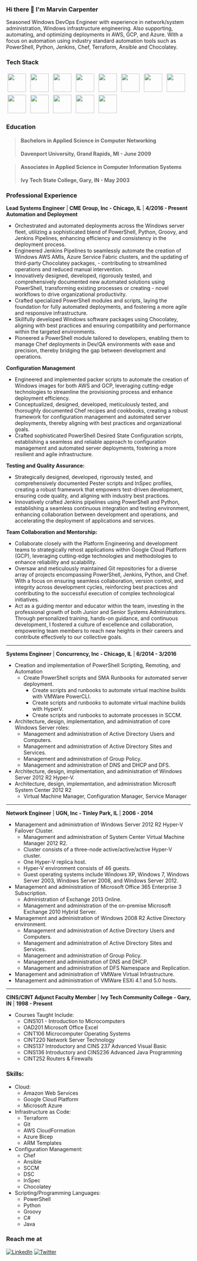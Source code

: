 ### Hi there 👋 I'm Marvin Carpenter

<!--
**mcarpenter2840/mcarpenter2840** is a ✨ _special_ ✨ repository because its `README.md` (this file) appears on your GitHub profile.

Here are some ideas to get you started:

- 🔭 I’m currently working on ...
- 🌱 I’m currently learning ...
- 👯 I’m looking to collaborate on ...
- 🤔 I’m looking for help with ...
- 💬 Ask me about ...
- 📫 How to reach me: ...
- 😄 Pronouns: ...
- ⚡ Fun fact: ...
-->
<p>
    Seasoned Windows DevOps Engineer with experience in network/system administration, Windows infrastructure engineering. Also supporting, automating, and optimizing deployments in AWS, GCP, and Azure. With a focus on automation using industry standard automation tools such as PowerShell, Python, Jenkins, Chef, Terraform, Ansible and Chocolatey.
</p>

### Tech Stack
<p>
    <img height="50" width="50" src="https://simpleicons.org/icons/amazonaws.svg" style="vertical-align:top; margin:4px"/>
    <img height="50" width="50" src="https://simpleicons.org/icons/ansible.svg"  style="vertical-align:top; margin:4px"/>
    <img height="50" width="50" src="https://simpleicons.org/icons/microsoftazure.svg" style="vertical-align:top; margin:4px" />
    <img height="50" width="50" src="https://simpleicons.org/icons/powershell.svg" style="vertical-align:top; margin:4px"/>
    <img height="50" width="50" src="https://simpleicons.org/icons/chef.svg" style="vertical-align:top; margin:4px"/>
    <img height="50" width="50" src="https://simpleicons.org/icons/terraform.svg" style="vertical-align:top; margin:4px"/>
    <img height="50" width="50" src="https://simpleicons.org/icons/docker.svg" style="vertical-align:top; margin:4px"/>
    <img height="50" width="50" src="https://simpleicons.org/icons/kubernetes.svg" style="vertical-align:top; margin:4px"/>
    <img height="50" width="50" src="https://simpleicons.org/icons/chocolatey.svg" style="vertical-align:top; margin:4px"/>
    <img height="50" width="50" src="https://simpleicons.org/icons/jenkins.svg" style="vertical-align:top; margin:4px"/>
    <img height="50" width="50" src="https://simpleicons.org/icons/googlecloud.svg" style="vertical-align:top; margin:4px"/>
    <img height="50" width="50" src="https://simpleicons.org/icons/windows.svg" style="vertical-align:top; margin:4px"/>
    <img height="50" width="50" src="https://simpleicons.org/icons/linux.svg" style="vertical-align:top; margin:4px"/>
</p>

### Education
> #### **Bachelors in Applied Science in Computer Networking**
> **Davenport University, Grand Rapids, MI - June 2009**

> #### **Associates in Applied Science in Computer Information Systems**
> **Ivy Tech State College, Gary, IN - May 2003**

### Professional Experience
**Lead Systems Engineer** | **CME Group, Inc - Chicago, IL** | **4/2016 - Present**
**Automation and Deployment**
- Orchestrated and automated deployments across the Windows server fleet, utilizing a sophisticated blend of PowerShell, Python, Groovy, and Jenkins Pipelines, enhancing efficiency and consistency in the deployment process.
- Engineered Jenkins Pipelines to seamlessly automate the creation of Windows AWS AMIs, Azure Service Fabric clusters, and the updating of third-party Chocolatey packages, - contributing to streamlined operations and reduced manual intervention.
- Innovatively designed, developed, rigorously tested, and comprehensively documented new automated solutions using PowerShell, transforming existing processes or creating - novel workflows to drive organizational productivity.
- Crafted specialized PowerShell modules and scripts, laying the foundation for fully automated deployments, and fostering a more agile and responsive infrastructure.
- Skillfully developed Windows software packages using Chocolatey, aligning with best practices and ensuring compatibility and performance within the targeted environments.
- Pioneered a PowerShell module tailored to developers, enabling them to manage Chef deployments in Dev/QA environments with ease and precision, thereby bridging the gap between development and operations.

**Configuration Management**
- Engineered and implemented packer scripts to automate the creation of Windows images for both AWS and GCP, leveraging cutting-edge technologies to streamline the provisioning process and enhance deployment efficiency.
- Conceptualized, designed, developed, meticulously tested, and thoroughly documented Chef recipes and cookbooks, creating a robust framework for configuration management and automated server deployments, thereby aligning with best practices and organizational goals.
- Crafted sophisticated PowerShell Desired State Configuration scripts, establishing a seamless and reliable approach to configuration management and automated server deployments, fostering a more resilient and agile infrastructure.

**Testing and Quality Assurance:**
- Strategically designed, developed, rigorously tested, and comprehensively documented Pester scripts and InSpec profiles, creating a robust framework that empowers test-driven development, ensuring code quality, and aligning with industry best practices.
- Innovatively crafted Jenkins pipelines using PowerShell and Python, establishing a seamless continuous integration and testing environment, enhancing collaboration between development and operations, and accelerating the deployment of applications and services.

**Team Collaboration and Mentorship:**
- Collaborate closely with the Platform Engineering and development teams to strategically rehost applications within Google Cloud Platform (GCP), leveraging cutting-edge technologies and methodologies to enhance reliability and scalability.
- Oversaw and meticulously maintained Git repositories for a diverse array of projects encompassing PowerShell, Jenkins, Python, and Chef. With a focus on ensuring seamless collaboration, version control, and integrity across development cycles, reinforcing best practices and contributing to the successful execution of complex technological initiatives.
- Act as a guiding mentor and educator within the team, investing in the professional growth of both Junior and Senior Systems Administrators. Through personalized training, hands-on guidance, and continuous development, I fostered a culture of excellence and collaboration, empowering team members to reach new heights in their careers and contribute effectively to our collective goals.
-------------------------- ---------------------------------- ---------------------
**Systems Engineer** | **Concurrency, Inc - Chicago, IL** | **6/2014 - 3/2016**
- Creation and implementation of PowerShell Scripting, Remoting, and Automation
  - Create PowerShell scripts and SMA Runbooks for automated server deployment.
    - Create scripts and runbooks to automate virtual machine builds with VMWare PowerCLI.
    - Create scripts and runbooks to automate virtual machine builds with HyperV.
    - Create scripts and runbooks to automate processes in SCCM.
- Architecture, design, implementation, and administration of core Windows Server roles:
  - Management and administration of Active Directory Users and Computers.
  - Management and administration of Active Directory Sites and Services.
  - Management and administration of Group Policy.
  - Management and administration of DNS and DHCP and DFS.
- Architecture, design, implementation, and administration of Windows Server 2012 R2 Hyper-V.
- Architecture, design, implementation, and administration Microsoft System Center 2012 R2
  - Virtual Machine Manager, Configuration Manager, Service Manager
-------------------------- ---------------------------------- ---------------------
**Network Engineer** | **UGN, Inc - Tinley Park, IL** | **2006 - 2014**
- Management and administration of Windows Server 2012 R2 Hyper-V Failover Cluster.
  - Management and administration of System Center Virtual Machine Manager 2012 R2.
  - Cluster consists of a three-node active/active/active Hyper-V cluster.
  - One Hyper-V replica host.
  - Hyper-V environment consists of 46 guests.
  - Guest operating systems include Windows XP, Windows 7, Windows Server 2003, Windows Server 2008, and Windows Server 2012.
- Management and administration of Microsoft Office 365 Enterprise 3 Subscription.
  - Administration of Exchange 2013 Online.
  - Management and administration of the on-premise Microsoft Exchange 2010 Hybrid Server.
- Management and administration of Windows 2008 R2 Active Directory environment.
  - Management and administration of Active Directory Users and Computers.
  - Management and administration of Active Directory Sites and Services.
  - Management and administration of Group Policy.
  - Management and administration of DNS and DHCP.
  - Management and administration of DFS Namespace and Replication.
- Management and administration of VMWare Virtual Infrastructure.
- Management and administration of VMWare ESXi 4.1 and 5.0 hosts.
-------------------------- ---------------------------------- ---------------------
**CINS/CINT Adjunct Faculty Member** | **Ivy Tech Community College - Gary, IN** | **1998 - Present**
- Courses Taught Include:
  - CINS101 - Introduction to Microcomputers
  - OAD201 Microsoft Office Excel
  - CINT106 Microcomputer Operating Systems
  - CINT220 Network Server Technology
  - CINS137 Introductory and CINS 237 Advanced Visual Basic
  - CINS136 Introductory and CINS236 Advanced Java Programming
  - CINT252 Routers & Firewalls

### Skills:
- Cloud: 
  - Amazon Web Services
  - Google Cloud Platform
  - Microsoft Azure
- Infrastructure as Code: 
  - Terraform
  - Git
  - AWS CloudFormation
  - Azure Bicep
  - ARM Templates
- Configuration Management: 
  - Chef
  - Ansible
  - SCCM
  - DSC
  - InSpec
  - Chocolatey
- Scripting/Programming Languages: 
  - PowerShell 
  - Python
  - Groovy
  - C#
  - Java

### Reach me at

<a href="https://www.linkedin.com/in/marvincarpenter/" target="_blank"><img alt="LinkedIn" src="https://img.shields.io/badge/LinkedIn-@marvincarpenter-blue?style=flat&logo=linkedin"></a>
<a href="https://twitter.com/devonfury" target="_blank"><img alt="Twitter" src="https://img.shields.io/twitter/follow/devonfury?style=social"></a>

